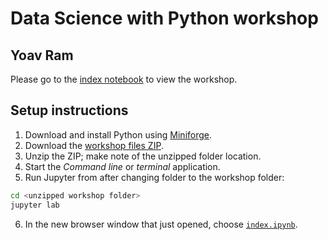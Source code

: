 # Data Science with Python workshop
## Yoav Ram

Please go to the [index notebook](index.ipynb) to view the workshop.

## Setup instructions

1. Download and install Python using [Miniforge](https://conda-forge.org/download/).
2. Download the [workshop files ZIP](https://github.com/yoavram/DataSciPy/archive/refs/heads/amat2025a.zip).
3. Unzip the ZIP; make note of the unzipped folder location.
4. Start the *Command line* or *terminal* application.
5. Run Jupyter from after changing folder to the workshop folder:
```sh
cd <unzipped workshop folder>
jupyter lab
```
6. In the new browser window that just opened, choose [`index.ipynb`](index.ipynb).
